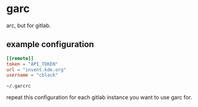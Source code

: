# garc

arc, but for gitlab.

## example configuration

```toml
[[remote]]
token = "API_TOKEN"
url = "invent.kde.org"
username = "cblack"
```
`~/.garcrc`

repeat this configuration for each gitlab instance you want
to use garc for.